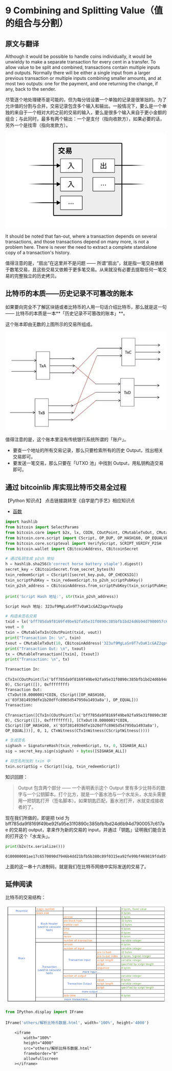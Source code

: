 
# 9 Combining and Splitting Value（值的组合与分割）

## 原文与翻译

Although it would be possible to handle coins individually, it would be unwieldy to make a separate transaction for every cent in a transfer. To allow value to be split and combined, transactions contain multiple inputs and outputs. Normally there will be either a single input from a larger previous transaction or multiple inputs combining smaller amounts, and at most two outputs: one for the payment, and one returning the change, if any, back to the sender.

尽管逐个地处理硬币是可能的，但为每分钱设置一个单独的记录是很笨拙的。为了允许值的分割与合并，交易记录包含多个输入和输出。一般情况下，要么是一个单独的来自于一个相对大的之前的交易的输入，要么是很多个输入来自于更小金额的组合；与此同时，最多有两个输出：一个是支付（指向收款方），如果必要的话，另外一个是找零（指向发款方）。

![tx_ios](pics/tx_ios.svg)

It should be noted that fan-out, where a transaction depends on several transactions, and those transactions depend on many more, is not a problem here. There is never the need to extract a complete standalone copy of a transaction's history.

值得注意的是，“扇出”在这里并不是问题 —— 所谓“扇出”，就是指一笔交易依赖于数笔交易，且这些交易又依赖于更多笔交易。从来就没有必要去提取任何一笔交易的完整独立的历史拷贝。

## 比特币的本质——历史记录不可篡改的账本

如果要向完全不了解区块链或者比特币的人用一句话介绍比特币，那么就是这一句——
比特币的本质是一本**「历史记录不可篡改的账本」**。

这个账本即由无数的上图所示的交易所组成。

![txs.jpeg](pics/txs.jpeg)

值得注意的是，这个账本里没有传统银行系统所谓的「账户」。
- 要查一个地址的所有交易记录，那么只要检索所有的历史 Output，找出相关交易即可。
- 要发送一笔交易，那么只要在「UTXO 池」中找到 Output，用私钥构造交易即可。

## 通过 bitcoinlib 库实现比特币交易全过程

【Python 知识点】 点击链接跳转至《自学是门手艺》相应知识点
- [函数](https://github.com/selfteaching/the-craft-of-selfteaching/blob/master/Part.2.D.1-args.ipynb)


```python
import hashlib
from bitcoin import SelectParams
from bitcoin.core import b2x, lx, COIN, COutPoint, CMutableTxOut, CMutableTxIn, CMutableTransaction, Hash160
from bitcoin.core.script import CScript, OP_DUP, OP_HASH160, OP_EQUALVERIFY, OP_CHECKSIG, SignatureHash, SIGHASH_ALL
from bitcoin.core.scripteval import VerifyScript, SCRIPT_VERIFY_P2SH
from bitcoin.wallet import CBitcoinAddress, CBitcoinSecret
```


```python
# 通过私钥生成 p2sh 地址
h = hashlib.sha256(b'correct horse battery staple').digest()
secret_key = CBitcoinSecret.from_secret_bytes(h)
txin_redeemScript = CScript([secret_key.pub, OP_CHECKSIG])
txin_scriptPubKey = txin_redeemScript.to_p2sh_scriptPubKey()
txin_p2sh_address = CBitcoinAddress.from_scriptPubKey(txin_scriptPubKey)

print('Script Hash 地址:', str(txin_p2sh_address))
```

    Script Hash 地址: 323uf9MgLaSn9T7vDaK1cGAZ2qpvYUuqSp



```python
# 构造未签名交易
txid = lx('bff785da9f8169f49be92fa95e31f0890c385bfb1bd24d6b94d7900057c617ae')
vout = 0
txin = CMutableTxIn(COutPoint(txid, vout))
print("Transaction In: \n", txin)
txout = CMutableTxOut(10, CBitcoinAddress('323uf9MgLaSn9T7vDaK1cGAZ2qpvYUuqSp').to_scriptPubKey())
print("Transaction Out: \n", txout)
tx = CMutableTransaction([txin], [txout])
print("Transaction: \n", tx)
```

    Transaction In: 
     CTxIn(COutPoint(lx('bff785da9f8169f49be92fa95e31f0890c385bfb1bd24d6b94d7900057c617ae'), 0), CScript([]), 0xffffffff)
    Transaction Out: 
     CTxOut(0.0000001*COIN, CScript([OP_HASH160, x('03f3814939dfe1b20dffc8965d547950a1493a8a'), OP_EQUAL]))
    Transaction: 
     CTransaction([CTxIn(COutPoint(lx('bff785da9f8169f49be92fa95e31f0890c385bfb1bd24d6b94d7900057c617ae'), 0), CScript([]), 0xffffffff)], [CTxOut(0.0000001*COIN, CScript([OP_HASH160, x('03f3814939dfe1b20dffc8965d547950a1493a8a'), OP_EQUAL]))], 0, 1, CTxWitness(CTxInWitness(CScriptWitness())))



```python
# 生成签名
sighash = SignatureHash(txin_redeemScript, tx, 0, SIGHASH_ALL)
sig = secret_key.sign(sighash) + bytes([SIGHASH_ALL])
```


```python
# 将签名附加到 txin 中
txin.scriptSig = CScript([sig, txin_redeemScript])
```

知识回顾：

> Output 包含两个部分 —— 一个表明表示这个 Output 里有多少比特币的数字与一个公钥脚本。打个比方，就是一个蓄水池与一个水龙头，水龙头需要用一把钥匙打开（签名脚本）。如果钥匙匹配，蓄水池打开，水就变成接收者的了。

现在我们所做的，即是把 txid 为 bff785da9f8169f49be92fa95e31f0890c385bfb1bd24d6b94d7900057c617ae 的交易的 output，拿来作为新的交易的 input，并通过「钥匙」证明我们能合法的打开这个「水龙头」。


```python
print(b2x(tx.serialize()))
```

    0100000001ae17c6570090d7946b4dd21bfb5b380c89f0315ea92fe99bf469819fda85f7bf000000006c47304402205d99041294db9383056f96582a92fbd47464c13062fcde0dea58b59d2c94397e02204a4c92f0749cd6333f0536e70a7de44d168d9f2302c6619c7163a75507cada740123210378d430274f8c5ec1321338151e9f27f4c676a008bdf8638d07c0b6be9ab35c71acffffffff010a0000000000000017a91403f3814939dfe1b20dffc8965d547950a1493a8a8700000000


上面的这一串十六进制码，就是我们在比特币网络中实际发送的交易了。

## 延伸阅读

比特币的交易结构：

![tx_struct](pics/tx_struct.png)


```python
from IPython.display import IFrame

IFrame('others/解析比特币数据.html', width='100%', height='4000')
```





        <iframe
            width="100%"
            height="4000"
            src="others/解析比特币数据.html"
            frameborder="0"
            allowfullscreen
        ></iframe>
        


